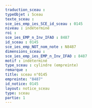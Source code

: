 ```yaml
---
traduction_sceau : 
typeObjet : Sceau
texte_sceau : 
sce_ies_emp_ies_SCE_id_sceau : 0145
niveau : indéterminé
roi : 
sce_ies_EMP_n_Inv_IFAO : 8487
id_sceau : 0145
sce_ies_emp_NOT_nom_note : N8487
dimensions_sceau : 
sce_ies_emp_ies_EMP_n_Inv_IFAO : 8487
motif : indéterminé
type_sceau : cylindre (empreinte)
remarque : 
title: sceau n°0145
empreinte: "8487"
id_notice: 0145
layout: notice_sceau
type: sceau
partie: 1
---
```

